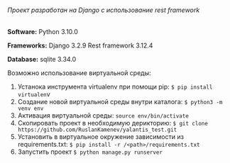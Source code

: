###### Проект разработан на Django с использование rest framework

**Software:**
Python 3.10.0

**Frameworks:**
Django 3.2.9
Rest framework 3.12.4

**Database:**
sqlite 3.34.0

Возможно использование виртуальной среды:
1. Устанока инструмента virtualenv при помощи pip:
`$ pip install virtualen`v
2. Создание новой виртуальной среды внутри каталога:
`$ python3 -m venv env`
3. Активация виртуальной среды:
`source env/bin/activate`
4. Скопировать проект в необходимую дерикторию:
`$ git clone https://github.com/RuslanKamenev/yalantis_test.git`
5. Установить в виртуальное окружение зависимости из requirements.txt:
`$ pip install -r /<path>/requirements.txt`
6. Запустить проект
`$ python manage.py runserver`
